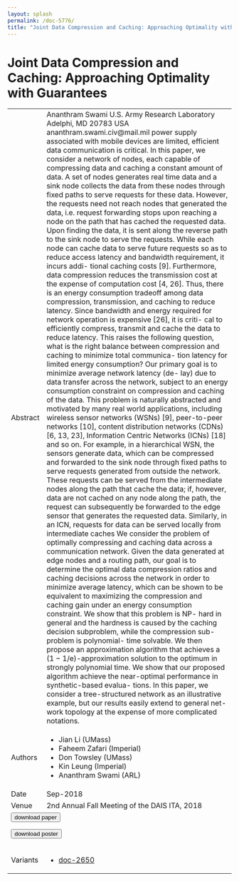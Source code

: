 ```yaml
---
layout: splash
permalink: /doc-5776/
title: "Joint Data Compression and Caching: Approaching Optimality with Guarantees"
---
```


# Joint Data Compression and Caching: Approaching Optimality with Guarantees

<table>
    <tbody>
    <tr>
        <td>Abstract</td>
        <td>Ananthram Swami U.S. Army Research Laboratory Adelphi, MD 20783 USA ananthram.swami.civ@mail.mil power supply associated with mobile devices are limited, efficient data communication is critical. In this paper, we consider a network of nodes, each capable of compressing data and caching a constant amount of data. A set of nodes generates real time data and a sink node collects the data from these nodes through fixed paths to serve requests for these data. However, the requests need not reach nodes that generated the data, i.e. request forwarding stops upon reaching a node on the path that has cached the requested data. Upon finding the data, it is sent along the reverse path to the sink node to serve the requests. While each node can cache data to serve future requests so as to reduce access latency and bandwidth requirement, it incurs addi- tional caching costs [9]. Furthermore, data compression reduces the transmission cost at the expense of computation cost [4, 26]. Thus, there is an energy consumption tradeoff among data compression, transmission, and caching to reduce latency. Since bandwidth and energy required for network operation is expensive [26], it is criti- cal to efficiently compress, transmit and cache the data to reduce latency. This raises the following question, what is the right balance between compression and caching to minimize total communica- tion latency for limited energy consumption? Our primary goal is to minimize average network latency (de- lay) due to data transfer across the network, subject to an energy consumption constraint on compression and caching of the data. This problem is naturally abstracted and motivated by many real world applications, including wireless sensor networks (WSNs) [9], peer-to-peer networks [10], content distribution networks (CDNs) [6, 13, 23], Information Centric Networks (ICNs) [18] and so on. For example, in a hierarchical WSN, the sensors generate data, which can be compressed and forwarded to the sink node through fixed paths to serve requests generated from outside the network. These requests can be served from the intermediate nodes along the path that cache the data; if, however, data are not cached on any node along the path, the request can subsequently be forwarded to the edge sensor that generates the requested data. Similarly, in an ICN, requests for data can be served locally from intermediate caches We consider the problem of optimally compressing and caching data across a communication network. Given the data generated at edge nodes and a routing path, our goal is to determine the optimal data compression ratios and caching decisions across the network in order to minimize average latency, which can be shown to be equivalent to maximizing the compression and caching gain under an energy consumption constraint. We show that this problem is NP- hard in general and the hardness is caused by the caching decision subproblem, while the compression sub-problem is polynomial- time solvable. We then propose an approximation algorithm that achieves a (1 − 1/e)-approximation solution to the optimum in strongly polynomial time. We show that our proposed algorithm achieve the near-optimal performance in synthetic-based evalua- tions. In this paper, we consider a tree-structured network as an illustrative example, but our results easily extend to general net- work topology at the expense of more complicated notations.</td>
    </tr>
    <tr>
        <td>Authors</td>
        <td>
            <ul>
                <li>Jian Li (UMass)</li>
                <li>Faheem Zafari (Imperial)</li>
                <li>Don Towsley (UMass)</li>
                <li>Kin Leung (Imperial)</li>
                <li>Ananthram Swami (ARL)</li>
            </ul>
        </td>
    </tr>
    <tr>
        <td>Date</td>
        <td>Sep-2018</td>
    </tr>
    <tr>
        <td>Venue</td>
        <td>2nd Annual Fall Meeting of the DAIS ITA, 2018</td>
    </tr>
        <tr>
            <td colspan="2">
                <form method="get" action="https://dais-ita.org/sites/default/files/2498.pdf">
                    <button type="submit">download paper</button>
                </form>
                <form method="get" action="https://dais-ita.org/sites/default/files/2498_poster.pdf">
                    <button type="submit">download poster</button>
                </form>
            </td>
        </tr>
        <tr>
            <td>Variants</td>
            <td>
                <ul>
                    <li><a href="${varId}">doc-2650</a></li>
                </ul>
            </td>
        </tr>
    </tbody>
</table>
